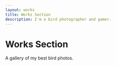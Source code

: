 ```yaml
---
layout: works
title: Works Section
description: I'm a bird photographer and gamer.
---
```


# Works Section

A gallery of my best bird photos.

